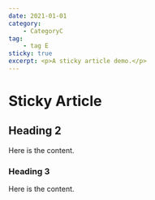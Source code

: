 ```yaml
---
date: 2021-01-01
category:
    - CategoryC
tag:
    - tag E
sticky: true
excerpt: <p>A sticky article demo.</p>
---
```


# Sticky Article

## Heading 2

Here is the content.

### Heading 3

Here is the content.
